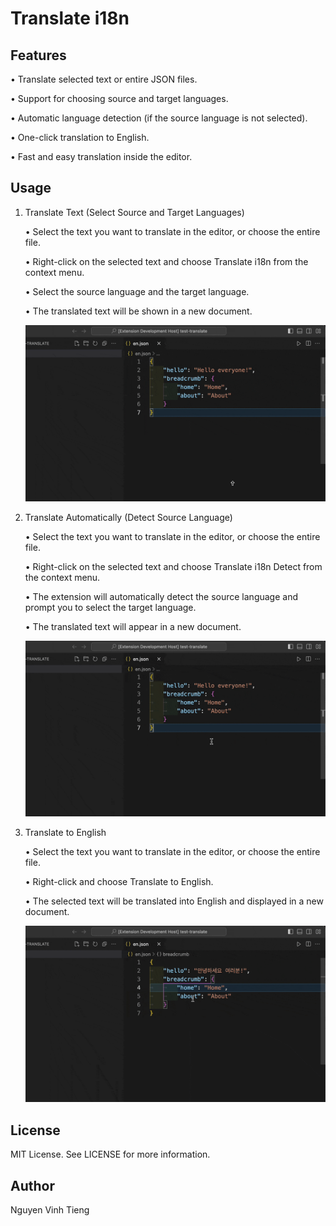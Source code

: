 # Translate i18n

## Features

• Translate selected text or entire JSON files.

• Support for choosing source and target languages.

• Automatic language detection (if the source language is not selected).

• One-click translation to English.

• Fast and easy translation inside the editor.

## Usage

1. Translate Text (Select Source and Target Languages)

   • Select the text you want to translate in the editor, or choose the entire file.

   • Right-click on the selected text and choose Translate i18n from the context menu.

   • Select the source language and the target language.

   • The translated text will be shown in a new document.

   ![Translate Text](./assets/translate.gif)

2. Translate Automatically (Detect Source Language)

   • Select the text you want to translate in the editor, or choose the entire file.

   • Right-click on the selected text and choose Translate i18n Detect from the context menu.

   • The extension will automatically detect the source language and prompt you to select the target language.

   • The translated text will appear in a new document.

   ![Translate Text Auto Detect](./assets/translate-detect.gif)

3. Translate to English

   • Select the text you want to translate in the editor, or choose the entire file.

   • Right-click and choose Translate to English.

   • The selected text will be translated into English and displayed in a new document.

   ![Translate to English](./assets/translate-eng.gif)

## License

MIT License. See LICENSE for more information.

## Author

Nguyen Vinh Tieng
